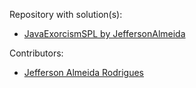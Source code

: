 Repository with solution(s):
* [JavaExorcismSPL by JeffersonAlmeida](http://github.com/JeffersonAlmeida/JavaExorcismSPL)

Contributors:
* [Jefferson Almeida Rodrigues](http://github.com/JeffersonAlmeida)

